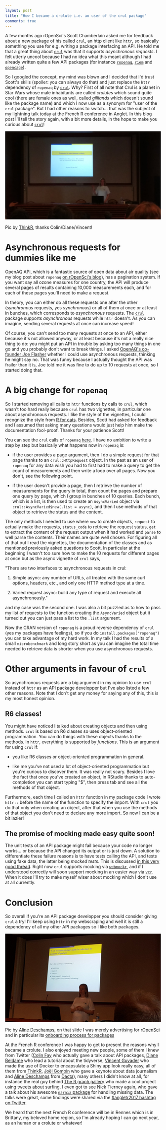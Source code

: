 ```yaml
---
layout: post
title: "How I became a crolute i.e. an user of the crul package"
comments: true
---
```



A few months ago rOpenSci's Scott Chamberlain asked me for feedback about a new package of his called [`crul`](https://github.com/ropensci/crul), an http client like `httr`, so basically something you use for e.g. writing a package interfacing an API. He told me that a great thing about [`crul`](https://github.com/ropensci/crul) was that it supports _asynchronous requests_. I felt utterly uncool because I had no idea what this meant although I had already written quite a few API packages (for instance [`ropenaq`](https://github.com/ropensci/ropenaq), [`riem`](https://github.com/ropensci/riem) and [`opencage`](https://github.com/ropensci/opencage)). 

So I googled the concept, my mind was blown and I decided that I'd trust Scott's skills (spoiler: you can always do that) and just replace the `httr`
 dependency of `ropenaq` by [`crul`](https://github.com/ropensci/crul). Why? First of all note that Crul is a planet in Star Wars whose male inhabitants are called _crolutes_ which sound quite cool (there are female ones as well, called _gilliands_ which doesn't sound like the package name) and which I now use as a synonym for "user of the `crul` package". But I had other reasons to switch... that was the subject of my lightning talk today at the French R conference in Anglet. In this blog post I'll tell the story again, with a bit more details, in the hope to make you curious about [`crul`](https://github.com/ropensci/crul)!
 
![](/figure/source/2017-06-30-crolute/title.jpg)
 
 Pic by [ThinkR](https://twitter.com/thinkR_fr/status/880778815148101632), thanks Colin/Diane/Vincent!
 
<!--more-->

# Asynchronous requests for dummies like me

OpenAQ API, which is a fantastic source of open data about air quality (see my blog post about `ropenaq` [on rOpenSci's blog](https://ropensci.org/blog/blog/2017/02/21/ropenaq)), has a pagination system. If you want say all ozone measures for one country, the API will produce several pages of results containing 10,000 measurements each, and for each of these pages you'll need to make a request. 

In theory, you can either do all these requests one after the other (_synchronous_ requests, yes _synchronous_) or all of them at once or at least in bunches, which corresponds to _asynchronous_ requests. The [`crul`](https://github.com/ropensci/crul) package supports _asynchronous_ requests while `httr` doesn't. As you can imagine, sending several requests at once can increase speed!

Of course, you can't send too many requests at once to an API, either because it's not allowed anyway, or at least because it's not a really nice thing to do: you might put an API in trouble by asking too many things in one go and you probably don't want to break things. I asked [OpenAQ's co-founder Joe Flasher](https://twitter.com/joseph_flasher) whether I could use asynchronous requests, thinking he might say no. That was funny because I actually thought the API was frailer than it is, Joe told me it was fine to do up to 10 requests at once, so I started doing that.

# A big change for `ropenaq`

So I started removing all calls to `httr` functions by calls to `crul`, which wasn't too hard really because `crul` has two vignettes, in particular one about asynchronous requests. I like the style of the vignettes, I could recognize the style from [R for cats](https://rforcats.net/). Besides, Scott had asked for feedback and I assumed that asking many questions would just help him make the documentation fool-proof. Thanks for your patience Scott!

You can see the `crul` calls of `ropenaq` [here](https://github.com/ropensci/ropenaq/blob/master/R/utils.R). I have no ambition to write a step by step but basically what happens now in `ropenaq` is:

* if the user provides a page argument, then I do a simple request for that page thanks to an `crul::HttpRequest` object. In the past as an user of `ropenaq` for any data wish you had to first had to make a query to get the count of measurements and then write a loop over all pages. Now you don't, see the following point.

* if the user doesn't provide a page, then I retrieve the number of measurements for the query in total, then count the pages and prepare one query by page, which I group in bunches of 10 queries. Each bunch, which is a list, is then used to create an `AsyncVaried` object via `crul::AsyncVaried$new(.list = async)`, and then I use methods of that object to retrieve the status and the content.

The only methods I needed to use where `new` to create objects, `request` to actually make the requests, `status_code` to retrieve the request status, `get` to extract the content of the request output when it had worked and `parse` to well parse the contents. Their names are quite well chosen. For figuring all of that out I read the vignettes, the documentation of the classes and as mentioned previously asked questions to Scott. In particular at the beginning I wasn't too sure how to make the 10 requests for different pages at once but as the async vignette of `crul` says, 

"There are two interfaces to asynchronous requests in crul:

1. Simple async: any number of URLs, all treated with the same curl options, headers, etc., and only one HTTP method type at a time.

2. Varied request async: build any type of request and execute all asynchronously."

and my case was the second one. I was also a bit puzzled as to how to pass my list of requests to the function creating the `AsyncVaried` object but it turned out you can just pass a list to the `.list` argument.

Now the CRAN version of `ropenaq` is a proud reverse dependency of `crul` (yes my packages have feelings), so if you do `install.packages("ropenaq")` you can take advantage of my hard work. In my talk I had the results of a small `microbenchmark` and long story short as you can imagine the total time needed to retrieve data is shorter when you use asynchronous requests.

# Other arguments in favour of `crul`

So asynchronous requests are a big argument in my opinion to use `crul` instead of `httr` as an API package developper but I've also listed a few other reasons. Note that I don't get any money for saying any of this, this is my most honest opinion.

## R6 classes!

You might have noticed I talked about creating objects and then using methods. `crul` is based on R6 classes so uses object-oriented programmation. You can do things with these objects thanks to the methods. In `httr`, everything is supported by _functions_. This is an argument for using `crul` if:

* you like R6 classes or object-oriented programmation in general.

* like me you've not used a lot of object-oriented programmation but you're curious to discover them. It was really not scary. Besides I love the fact that once you've created an object, in RStudio thanks to auto-completion you can start typing "$", then press tab and see all the methods of that object.

Furthermore, each time I called an `httr` function in my package code I wrote `httr::` before the name of the function to specify the import. With `crul` you do that only when creating an object, after that when you use the methods of that object you don't need to declare any more import. So now I can be a bit lazier!

## The promise of mocking made easy quite soon!

The unit tests of an API package might fail because your code no longer works... or because the API changed its output or is just down. A solution to differentiate these failure reasons is to have tests calling the API, and tests using fake data, the latter being _mocked tests_. This is discussed [in this very good thread](https://discuss.ropensci.org/t/best-practices-for-testing-api-packages/460). Right now `crul` supports mocking via [`webmockr`](https://github.com/ropensci/webmockr), and if I understood correctly will soon support mocking in an easier way via [`vcr`](https://github.com/ropensci/vcr). When it does I'll try to make myself wiser about mocking which I don't use at all currently.

# Conclusion

So overall if you're an API package developper you should consider giving `crul` a try! I'll keep using `httr` in my webscraping and well it is still a dependency of all my other API packages so I like both packages.


![](/figure/source/2017-06-30-crolute/end.jpg)

Pic by [Aline Deschamps](https://twitter.com/alinedeschamps/status/880777453752528896), on that slide I was merely advertising for [rOpenSci](https://ropensci.org/) and in particular its [onboarding process for packages](https://github.com/ropensci/onboarding)

At the French R conference I was happy to get to present the reasons why I became a crolute. I also enjoyed meeting new people, some of them I knew from Twitter ([Colin Fay](https://twitter.com/_ColinFay) who actually gave a talk about API packages, [Diane Beldame](https://twitter.com/DianeBELDAME) who lead a tutorial about the tidyverse, [Vincent Guyader](https://twitter.com/VincentGuyader) who made the use of Docker to encapsulate a Shiny app look really easy, all of them from [ThinkR](https://twitter.com/thinkR_fr), [Joël Gombin](https://twitter.com/joelgombin) who gave a keynote about data journalism and [Aline Deschamps](https://twitter.com/alinedeschamps) from [Dacta](https://twitter.com/dacta_fr)), many others I didn't know at all, for instance the real guy behind [The R graph gallery](https://twitter.com/R_Graph_Gallery) who made a cool project using tweets about surfing. I even got to see Nick Tierney again, who gave a talk about his awesome [`narnia` package](https://github.com/njtierney/narnia) for handling missing data. The talks were great, some findings were shared via the [#angletr2017 hashtag on Twitter](https://twitter.com/search?q=%23angletr2017&src=tyah).

We heard that the next French R conference will be in Rennes which is in Brittany, my beloved home region, so I'm already hoping I can go next year, as an human or a crolute or whatever!
